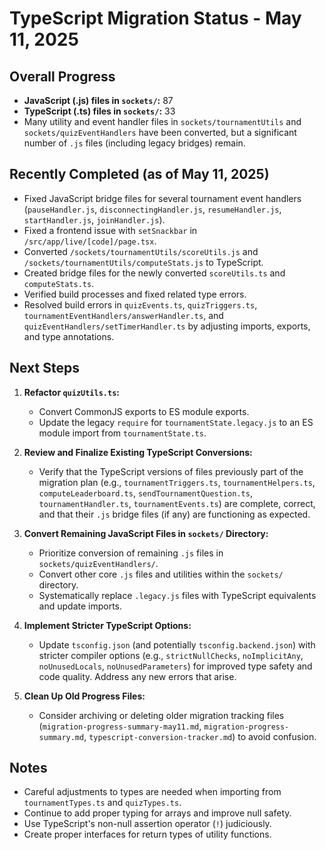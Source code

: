 # TypeScript Migration Status - May 11, 2025

## Overall Progress

*   **JavaScript (.js) files in `sockets/`:** 87
*   **TypeScript (.ts) files in `sockets/`:** 33
*   Many utility and event handler files in `sockets/tournamentUtils` and `sockets/quizEventHandlers` have been converted, but a significant number of `.js` files (including legacy bridges) remain.

## Recently Completed (as of May 11, 2025)

*   Fixed JavaScript bridge files for several tournament event handlers (`pauseHandler.js`, `disconnectingHandler.js`, `resumeHandler.js`, `startHandler.js`, `joinHandler.js`).
*   Fixed a frontend issue with `setSnackbar` in `/src/app/live/[code]/page.tsx`.
*   Converted `/sockets/tournamentUtils/scoreUtils.js` and `/sockets/tournamentUtils/computeStats.js` to TypeScript.
*   Created bridge files for the newly converted `scoreUtils.ts` and `computeStats.ts`.
*   Verified build processes and fixed related type errors.
*   Resolved build errors in `quizEvents.ts`, `quizTriggers.ts`, `tournamentEventHandlers/answerHandler.ts`, and `quizEventHandlers/setTimerHandler.ts` by adjusting imports, exports, and type annotations.

## Next Steps

1.  **Refactor `quizUtils.ts`:**
    *   Convert CommonJS exports to ES module exports.
    *   Update the legacy `require` for `tournamentState.legacy.js` to an ES module import from `tournamentState.ts`.

2.  **Review and Finalize Existing TypeScript Conversions:**
    *   Verify that the TypeScript versions of files previously part of the migration plan (e.g., `tournamentTriggers.ts`, `tournamentHelpers.ts`, `computeLeaderboard.ts`, `sendTournamentQuestion.ts`, `tournamentHandler.ts`, `tournamentEvents.ts`) are complete, correct, and that their `.js` bridge files (if any) are functioning as expected.

3.  **Convert Remaining JavaScript Files in `sockets/` Directory:**
    *   Prioritize conversion of remaining `.js` files in `sockets/quizEventHandlers/`.
    *   Convert other core `.js` files and utilities within the `sockets/` directory.
    *   Systematically replace `.legacy.js` files with TypeScript equivalents and update imports.

4.  **Implement Stricter TypeScript Options:**
    *   Update `tsconfig.json` (and potentially `tsconfig.backend.json`) with stricter compiler options (e.g., `strictNullChecks`, `noImplicitAny`, `noUnusedLocals`, `noUnusedParameters`) for improved type safety and code quality. Address any new errors that arise.

5.  **Clean Up Old Progress Files:**
    *   Consider archiving or deleting older migration tracking files (`migration-progress-summary-may11.md`, `migration-progress-summary.md`, `typescript-conversion-tracker.md`) to avoid confusion.

## Notes

*   Careful adjustments to types are needed when importing from `tournamentTypes.ts` and `quizTypes.ts`.
*   Continue to add proper typing for arrays and improve null safety.
*   Use TypeScript's non-null assertion operator (`!`) judiciously.
*   Create proper interfaces for return types of utility functions.
